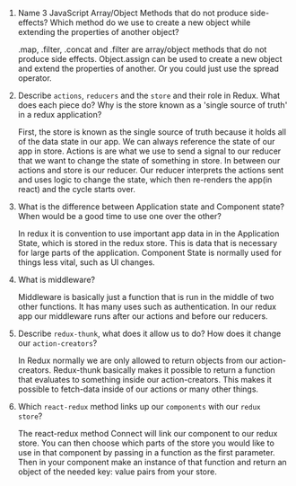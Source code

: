 1. Name 3 JavaScript Array/Object Methods that do not produce side-effects? Which method do we use to create a new object while extending the properties of another object?

    .map, .filter, .concat and .filter are array/object methods that do not produce side effects. Object.assign can be used to create a new object and extend the properties of another. Or you could just use the spread operator.

2. Describe `actions`, `reducers` and the `store` and their role in Redux. What does each piece do? Why is the store known as a 'single source of truth' in a redux application?

    First, the store is known as the single source of truth because it holds all of the data state in our app. We can always reference the state of our app in store. Actions is are what we use to send a signal to our reducer that we want to change the state of something in store. In between our actions and store is our reducer. Our reducer interprets the actions sent and uses logic to change the state, which then re-renders the app(in react) and the cycle starts over.

3. What is the difference between Application state and Component state? When would be a good time to use one over the other?

    In redux it is convention to use important app data in in the Application State, which is stored in the redux store. This is data that is necessary for large parts of the application. Component State is normally used for things less vital, such as UI changes.

4. What is middleware?

    Middleware is basically just a function that is run in the middle of two other functions. It has many uses such as authentication. In our redux app our middleware runs after our actions and before our reducers.

5. Describe `redux-thunk`, what does it allow us to do? How does it change our `action-creators`?

    In Redux normally we are only allowed to return objects from our action-creators. Redux-thunk basically makes it possible to return a function that evaluates to something inside our action-creators. This makes it possible to fetch-data inside of our actions or many other things.

6. Which `react-redux` method links up our `components` with our `redux store`?

    The react-redux method Connect will link our component to our redux store. You can then choose which parts of the store you would like to use in that component by passing in a function as the first parameter. Then in your component make an instance of that function and return an object of the needed key: value pairs from your store.